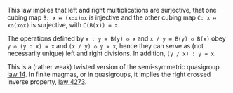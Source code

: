 This law implies that left and right multiplications are surjective, that one cubing map `B: x ↦ (x◇x)◇x` is injective and the other cubing map `C: x ↦ x◇(x◇x)` is surjective, with `C(B(x)) = x`.

The operations defined by `x : y = B(y) ◇ x` and `x / y = B(y) ◇ B(x)` obey `y ◇ (y : x) = x` and `(x / y) ◇ y = x`, hence they can serve as (not necessarily unique) left and right divisions.  In addition, `(y / x) : y = x`.

This is a (rather weak) twisted version of the semi-symmetric quasigroup [law 14](https://teorth.github.io/equational_theories/implications/?14).  In finite magmas, or in quasigroups, it implies the right crossed inverse property, [law 4273](https://teorth.github.io/equational_theories/implications/?4273).
